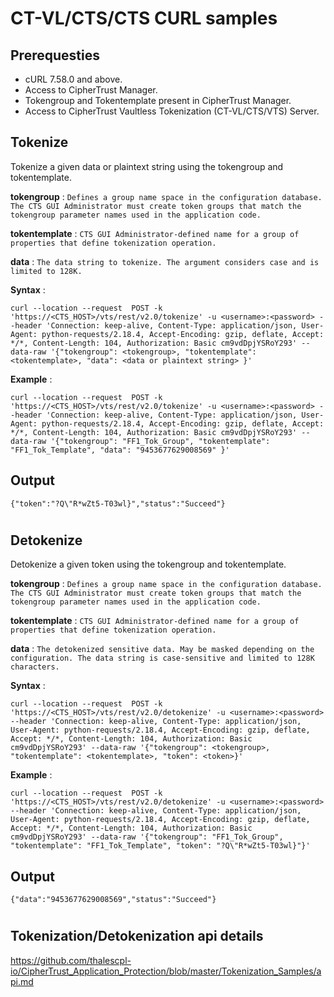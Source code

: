 # CT-VL/CTS/CTS CURL samples

## Prerequesties

- cURL 7.58.0 and above.
- Access to CipherTrust Manager.
- Tokengroup and Tokentemplate present in CipherTrust Manager.
- Access to CipherTrust Vaultless Tokenization (CT-VL/CTS/VTS) Server.

## Tokenize

Tokenize a given data or plaintext string using the tokengroup and tokentemplate.

**tokengroup** : `Defines a group name space in the configuration database. The CTS GUI Administrator must create token groups that match the tokengroup parameter names used in the application code.`

**tokentemplate** : `CTS GUI Administrator-defined name for a group of properties that define tokenization operation.`

**data** : `The data string to tokenize. The argument considers case and is limited to 128K.`

**Syntax** :

```
curl --location --request  POST -k 'https://<CTS_HOST>/vts/rest/v2.0/tokenize' -u <username>:<password> --header 'Connection: keep-alive, Content-Type: application/json, User-Agent: python-requests/2.18.4, Accept-Encoding: gzip, deflate, Accept: */*, Content-Length: 104, Authorization: Basic cm9vdDpjYSRoY293' --data-raw '{"tokengroup": <tokengroup>, "tokentemplate": <tokentemplate>, "data": <data or plaintext string> }'
```

**Example** :

```
curl --location --request  POST -k 'https://<CTS_HOST>/vts/rest/v2.0/tokenize' -u <username>:<password> --header 'Connection: keep-alive, Content-Type: application/json, User-Agent: python-requests/2.18.4, Accept-Encoding: gzip, deflate, Accept: */*, Content-Length: 104, Authorization: Basic cm9vdDpjYSRoY293' --data-raw '{"tokengroup": "FF1_Tok_Group", "tokentemplate": "FF1_Tok_Template", "data": "9453677629008569" }'
```

## Output

```
{"token":"?Q\"R*wZt5-T03wl}","status":"Succeed"}
```

#

## Detokenize

Detokenize a given token using the tokengroup and tokentemplate.

**tokengroup** : `Defines a group name space in the configuration database. The CTS GUI Administrator must create token groups that match the tokengroup parameter names used in the application code.`

**tokentemplate** : `CTS GUI Administrator-defined name for a group of properties that define tokenization operation.`

**data** : `The detokenized sensitive data. May be masked depending on the configuration. The data string is case-sensitive and limited to 128K characters.`

**Syntax** :

```
curl --location --request  POST -k 'https://<CTS_HOST>/vts/rest/v2.0/detokenize' -u <username>:<password> --header 'Connection: keep-alive, Content-Type: application/json, User-Agent: python-requests/2.18.4, Accept-Encoding: gzip, deflate, Accept: */*, Content-Length: 104, Authorization: Basic cm9vdDpjYSRoY293' --data-raw '{"tokengroup": <tokengroup>, "tokentemplate": <tokentemplate>, "token": <token>}'
```

**Example** :

```
curl --location --request  POST -k 'https://<CTS_HOST>/vts/rest/v2.0/detokenize' -u <username>:<password> --header 'Connection: keep-alive, Content-Type: application/json, User-Agent: python-requests/2.18.4, Accept-Encoding: gzip, deflate, Accept: */*, Content-Length: 104, Authorization: Basic cm9vdDpjYSRoY293' --data-raw '{"tokengroup": "FF1_Tok_Group", "tokentemplate": "FF1_Tok_Template", "token": "?Q\"R*wZt5-T03wl}"}'
```

## Output

```
{"data":"9453677629008569","status":"Succeed"}
```

#

## Tokenization/Detokenization api details

https://github.com/thalescpl-io/CipherTrust_Application_Protection/blob/master/Tokenization_Samples/api.md
